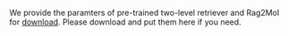 We provide the paramters of pre-trained two-level retriever and Rag2Mol for [download](https://cloud.tsinghua.edu.cn/d/2b02bb7a607f4559baab/). Please download and put them here if you need.
